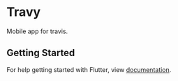 # Travy

Mobile app for travis.

## Getting Started

For help getting started with Flutter, view
[documentation](https://flutter.io/).
